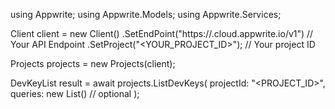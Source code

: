 using Appwrite;
using Appwrite.Models;
using Appwrite.Services;

Client client = new Client()
    .SetEndPoint("https://<REGION>.cloud.appwrite.io/v1") // Your API Endpoint
    .SetProject("<YOUR_PROJECT_ID>"); // Your project ID

Projects projects = new Projects(client);

DevKeyList result = await projects.ListDevKeys(
    projectId: "<PROJECT_ID>",
    queries: new List<string>() // optional
);